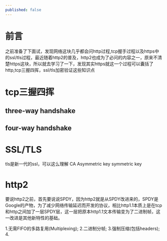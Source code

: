```yaml
---
published: false
---
```

# 前言

之前准备了下面试，发现网络这块几乎都会问http过程,tcp握手过程以及https中的ssl/tls过程，最近随着http2的普及，http2也成为了必问的内容之一，原来不清楚https这块，所以就去学习了一下，发现其实https就这一个过程可以囊括了http,tcp三握四挥，ssl/tls加密验证这些知识点

# tcp三握四挥

## three-way handshake

## four-way handshake

# SSL/TLS
tls是新一代的ssl，可以这么理解
CA
Asymmetric key
symmetric key

# http2
要说http2之前，首先要说说SPDY，因为http2就是从SPDY改进来的，SPDY是Google的产物，为了减少网络传输延迟而开发的协议，相比http1.1本质上是在tcp和http之间加了一层SPDY层，这一层把原本http1.1文本传输变为了二进制帧，这一改进是其他新特性的基础。

1.无需FIFO的多路复用(Multiplexing);
2.二进制分帧;
3.强制压缩(包括headers);
4.

